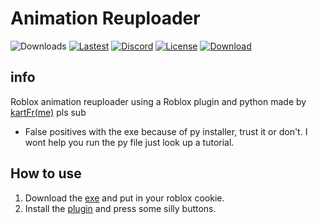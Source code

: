 # Animation Reuploader
![Downloads](https://img.shields.io/github/downloads/kartfr/Auto-Animation-Reuploader/total?color=orange)
[![Lastest](https://img.shields.io/github/v/release/kartfr/Auto-Animation-Reuploader?color=orange)](https://github.com/kartFr/Auto-Animation-Stealer/releases/latest)
[![Discord](https://img.shields.io/discord/1238572493925646347?label=Discord-orange&logo=discord&logoColor=white)](https://discord.gg/DhdCWJukWn)
[![License](https://img.shields.io/github/license/kartFr/Auto-Animation-Reuploader)](https://github.com/kartFr/Auto-Animation-Reuploader?tab=GPL-3.0-1-ov-file)
[![Download](https://img.shields.io/badge/download-blue)](https://github.com/kartFr/Auto-Animation-Reuploader/releases/latest/download/AnimationReuploader.zip)


## info
Roblox animation reuploader using a Roblox plugin and python
made by [kartFr(me)](https://www.youtube.com/channel/UCj0gxlFS3Av3Fweou2BhEdw) pls sub
- False positives with the exe because of py installer, trust it or don't. I wont help you run the py file just look up a tutorial.

## How to use
1. Download the [exe](https://github.com/kartFr/Auto-Animation-Stealer/releases/latest) and put in your roblox cookie.
2. Install the [plugin](https://create.roblox.com/marketplace/asset/15358287993/AnimationStealer%3Fkeyword=&pageNumber=&pagePosition=) and press some silly buttons.
